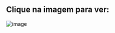 ## Clique na imagem para ver:

![image](https://github.com/rafaelontour/mario/assets/86817231/a45b96d3-cf09-4ce9-8f47-a8464a29cfa9)
